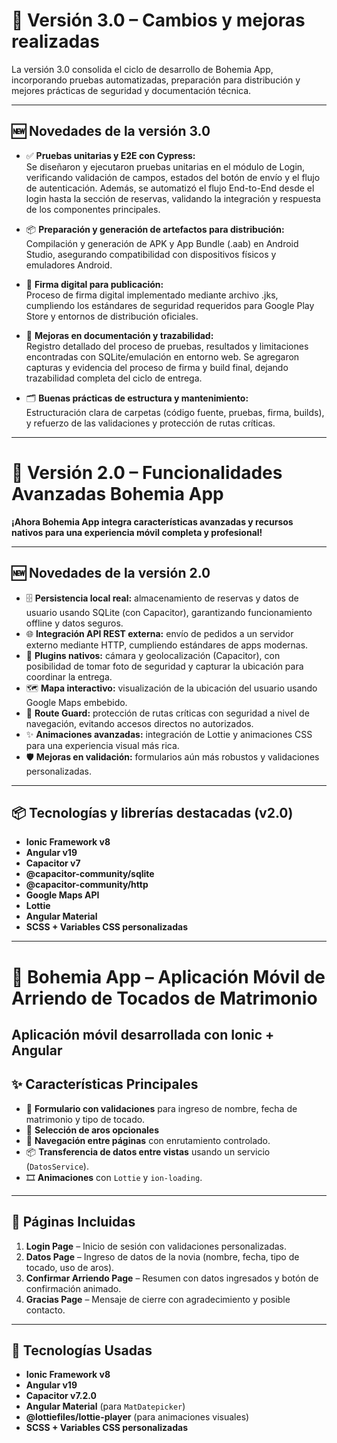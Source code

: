# 🚀 Versión 3.0 – Cambios y mejoras realizadas

La versión 3.0 consolida el ciclo de desarrollo de Bohemia App, incorporando pruebas automatizadas, preparación para distribución y mejores prácticas de seguridad y documentación técnica.

---

## 🆕 Novedades de la versión 3.0

- ✅ **Pruebas unitarias y E2E con Cypress:**  
  Se diseñaron y ejecutaron pruebas unitarias en el módulo de Login, verificando validación de campos, estados del botón de envío y el flujo de autenticación. Además, se automatizó el flujo End-to-End desde el login hasta la sección de reservas, validando la integración y respuesta de los componentes principales.

- 📦 **Preparación y generación de artefactos para distribución:**  
  Compilación y generación de APK y App Bundle (.aab) en Android Studio, asegurando compatibilidad con dispositivos físicos y emuladores Android.

- 🔏 **Firma digital para publicación:**  
  Proceso de firma digital implementado mediante archivo .jks, cumpliendo los estándares de seguridad requeridos para Google Play Store y entornos de distribución oficiales.

- 📝 **Mejoras en documentación y trazabilidad:**  
  Registro detallado del proceso de pruebas, resultados y limitaciones encontradas con SQLite/emulación en entorno web. Se agregaron capturas y evidencia del proceso de firma y build final, dejando trazabilidad completa del ciclo de entrega.

- 🗂️ **Buenas prácticas de estructura y mantenimiento:**  
  Estructuración clara de carpetas (código fuente, pruebas, firma, builds), y refuerzo de las validaciones y protección de rutas críticas.

---

# 🚀 Versión 2.0 – Funcionalidades Avanzadas Bohemia App

**¡Ahora Bohemia App integra características avanzadas y recursos nativos para una experiencia móvil completa y profesional!**

---

## 🆕 Novedades de la versión 2.0

- 🗄️ **Persistencia local real:** almacenamiento de reservas y datos de usuario usando SQLite (con Capacitor), garantizando funcionamiento offline y datos seguros.
- 🌐 **Integración API REST externa:** envío de pedidos a un servidor externo mediante HTTP, cumpliendo estándares de apps modernas.
- 📸 **Plugins nativos:** cámara y geolocalización (Capacitor), con posibilidad de tomar foto de seguridad y capturar la ubicación para coordinar la entrega.
- 🗺️ **Mapa interactivo:** visualización de la ubicación del usuario usando Google Maps embebido.
- 🔐 **Route Guard:** protección de rutas críticas con seguridad a nivel de navegación, evitando accesos directos no autorizados.
- ✨ **Animaciones avanzadas:** integración de Lottie y animaciones CSS para una experiencia visual más rica.
- 🛡️ **Mejoras en validación:** formularios aún más robustos y validaciones personalizadas.

---

## 📦 Tecnologías y librerías destacadas (v2.0)
- **Ionic Framework v8**
- **Angular v19**
- **Capacitor v7**
- **@capacitor-community/sqlite**
- **@capacitor-community/http**
- **Google Maps API**
- **Lottie**
- **Angular Material**
- **SCSS + Variables CSS personalizadas**

-----------------------------------------------------------------------------------------------------------------------------------------------------------------------------------------------



# 💎 Bohemia App – Aplicación Móvil de Arriendo de Tocados de Matrimonio

Aplicación móvil desarrollada con **Ionic + Angular**
---

## ✨ Características Principales

- 🧠 **Formulario con validaciones** para ingreso de nombre, fecha de matrimonio y tipo de tocado.
- 💍 **Selección de aros opcionales** 
- 🔄 **Navegación entre páginas** con enrutamiento controlado.
- 📦 **Transferencia de datos entre vistas** usando un servicio (`DatosService`).
- 🎞️ **Animaciones** con `Lottie` y `ion-loading`.


---

## 📱 Páginas Incluidas

1. **Login Page** – Inicio de sesión con validaciones personalizadas.
2. **Datos Page** – Ingreso de datos de la novia (nombre, fecha, tipo de tocado, uso de aros).
3. **Confirmar Arriendo Page** – Resumen con datos ingresados y botón de confirmación animado.
4. **Gracias Page** – Mensaje de cierre con agradecimiento y posible contacto.


---

## 🔧 Tecnologías Usadas

- **Ionic Framework v8**
- **Angular v19**
- **Capacitor v7.2.0**
- **Angular Material** (para `MatDatepicker`)
- **@lottiefiles/lottie-player** (para animaciones visuales)
- **SCSS + Variables CSS personalizadas**

